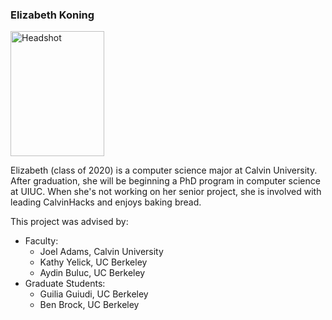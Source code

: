 ### Elizabeth Koning

<img src="https://raw.githubusercontent.com/kodingkoning/Cal-DISKS/master/headshot.png" width="150" height="200" alt="Headshot">

Elizabeth (class of 2020) is a computer science major at Calvin University. After graduation, she will be beginning a PhD program in computer science at UIUC. When she's not working on her senior project, she is involved with leading CalvinHacks and enjoys baking bread.

This project was advised by:

* Faculty:
    * Joel Adams, Calvin University
    * Kathy Yelick, UC Berkeley
    * Aydin Buluc, UC Berkeley
* Graduate Students:
    * Guilia Guiudi, UC Berkeley
    * Ben Brock, UC Berkeley